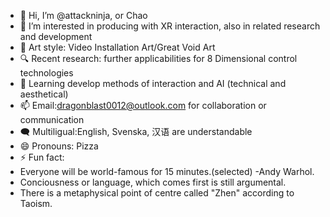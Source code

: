 - 👋 Hi, I’m @attackninja, or Chao
- 👀 I’m interested in producing with XR interaction, also in related research and development
- 🎨 Art style: Video Installation Art/Great Void Art
- 🔍 Recent research: further applicabilities for 8 Dimensional control technologies
- 🌱 Learning develop methods of interaction and AI (technical and aesthetical)
- 📫 Email:dragonblast0012@outlook.com for collaboration or communication
- 🗨️ Multiligual:English, Svenska, 汉语 are understandable
- 😄 Pronouns: Pizza
- ⚡ Fun fact:
- Everyone will be world-famous for 15 minutes.(selected) -Andy Warhol.
- Conciousness or language, which comes first is still argumental.
- There is a metaphysical point of centre called "Zhen" according to Taoism.

<!---
attackninja/attackninja is a ✨ special ✨ repository because its `README.md` (this file) appears on your GitHub profile.
You can click the Preview link to take a look at your changes.
--->
